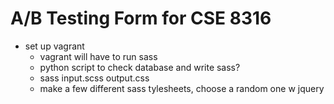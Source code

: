 # A/B Testing Form for CSE 8316

- set up vagrant 
	- vagrant will have to run sass
	- python script to check database and write sass?
	- sass input.scss output.css
	- make a few different sass tylesheets, choose a random one w jquery

